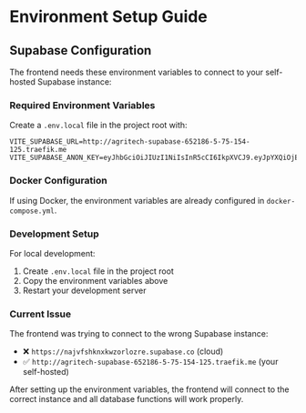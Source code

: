 # Environment Setup Guide

## Supabase Configuration

The frontend needs these environment variables to connect to your self-hosted Supabase instance:

### Required Environment Variables

Create a `.env.local` file in the project root with:

```env
VITE_SUPABASE_URL=http://agritech-supabase-652186-5-75-154-125.traefik.me
VITE_SUPABASE_ANON_KEY=eyJhbGciOiJIUzI1NiIsInR5cCI6IkpXVCJ9.eyJpYXQiOjE3NTc1ODQ0NzksImV4cCI6MTg5MzQ1NjAwMCwiaXNzIjoiZG9rcGxveSJ9.fLPJqpGkPZDoJGQEp31ivplmoMF1mD2sSaeSAc_mscQ
```

### Docker Configuration

If using Docker, the environment variables are already configured in `docker-compose.yml`.

### Development Setup

For local development:

1. Create `.env.local` file in the project root
2. Copy the environment variables above
3. Restart your development server

### Current Issue

The frontend was trying to connect to the wrong Supabase instance:
- ❌ `https://najvfshknxkwzorlozre.supabase.co` (cloud)
- ✅ `http://agritech-supabase-652186-5-75-154-125.traefik.me` (your self-hosted)

After setting up the environment variables, the frontend will connect to the correct instance and all database functions will work properly.
